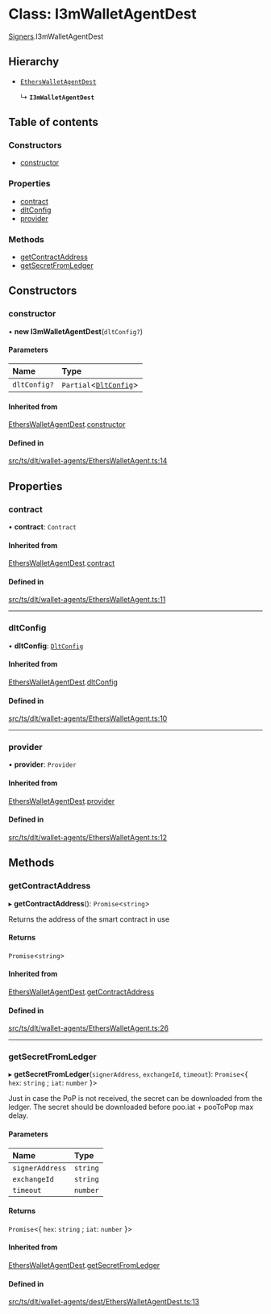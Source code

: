 # Class: I3mWalletAgentDest

[Signers](../modules/Signers.md).I3mWalletAgentDest

## Hierarchy

- [`EthersWalletAgentDest`](Signers.EthersWalletAgentDest.md)

  ↳ **`I3mWalletAgentDest`**

## Table of contents

### Constructors

- [constructor](Signers.I3mWalletAgentDest.md#constructor)

### Properties

- [contract](Signers.I3mWalletAgentDest.md#contract)
- [dltConfig](Signers.I3mWalletAgentDest.md#dltconfig)
- [provider](Signers.I3mWalletAgentDest.md#provider)

### Methods

- [getContractAddress](Signers.I3mWalletAgentDest.md#getcontractaddress)
- [getSecretFromLedger](Signers.I3mWalletAgentDest.md#getsecretfromledger)

## Constructors

### constructor

• **new I3mWalletAgentDest**(`dltConfig?`)

#### Parameters

| Name | Type |
| :------ | :------ |
| `dltConfig?` | `Partial`<[`DltConfig`](../interfaces/DltConfig.md)\> |

#### Inherited from

[EthersWalletAgentDest](Signers.EthersWalletAgentDest.md).[constructor](Signers.EthersWalletAgentDest.md#constructor)

#### Defined in

[src/ts/dlt/wallet-agents/EthersWalletAgent.ts:14](https://gitlab.com/i3-market/code/wp3/t3.2/conflict-resolution/non-repudiation-library/-/blob/1ca8f93/src/ts/dlt/wallet-agents/EthersWalletAgent.ts#L14)

## Properties

### contract

• **contract**: `Contract`

#### Inherited from

[EthersWalletAgentDest](Signers.EthersWalletAgentDest.md).[contract](Signers.EthersWalletAgentDest.md#contract)

#### Defined in

[src/ts/dlt/wallet-agents/EthersWalletAgent.ts:11](https://gitlab.com/i3-market/code/wp3/t3.2/conflict-resolution/non-repudiation-library/-/blob/1ca8f93/src/ts/dlt/wallet-agents/EthersWalletAgent.ts#L11)

___

### dltConfig

• **dltConfig**: [`DltConfig`](../interfaces/DltConfig.md)

#### Inherited from

[EthersWalletAgentDest](Signers.EthersWalletAgentDest.md).[dltConfig](Signers.EthersWalletAgentDest.md#dltconfig)

#### Defined in

[src/ts/dlt/wallet-agents/EthersWalletAgent.ts:10](https://gitlab.com/i3-market/code/wp3/t3.2/conflict-resolution/non-repudiation-library/-/blob/1ca8f93/src/ts/dlt/wallet-agents/EthersWalletAgent.ts#L10)

___

### provider

• **provider**: `Provider`

#### Inherited from

[EthersWalletAgentDest](Signers.EthersWalletAgentDest.md).[provider](Signers.EthersWalletAgentDest.md#provider)

#### Defined in

[src/ts/dlt/wallet-agents/EthersWalletAgent.ts:12](https://gitlab.com/i3-market/code/wp3/t3.2/conflict-resolution/non-repudiation-library/-/blob/1ca8f93/src/ts/dlt/wallet-agents/EthersWalletAgent.ts#L12)

## Methods

### getContractAddress

▸ **getContractAddress**(): `Promise`<`string`\>

Returns the address of the smart contract in use

#### Returns

`Promise`<`string`\>

#### Inherited from

[EthersWalletAgentDest](Signers.EthersWalletAgentDest.md).[getContractAddress](Signers.EthersWalletAgentDest.md#getcontractaddress)

#### Defined in

[src/ts/dlt/wallet-agents/EthersWalletAgent.ts:26](https://gitlab.com/i3-market/code/wp3/t3.2/conflict-resolution/non-repudiation-library/-/blob/1ca8f93/src/ts/dlt/wallet-agents/EthersWalletAgent.ts#L26)

___

### getSecretFromLedger

▸ **getSecretFromLedger**(`signerAddress`, `exchangeId`, `timeout`): `Promise`<{ `hex`: `string` ; `iat`: `number`  }\>

Just in case the PoP is not received, the secret can be downloaded from the ledger.
The secret should be downloaded before poo.iat + pooToPop max delay.

#### Parameters

| Name | Type |
| :------ | :------ |
| `signerAddress` | `string` |
| `exchangeId` | `string` |
| `timeout` | `number` |

#### Returns

`Promise`<{ `hex`: `string` ; `iat`: `number`  }\>

#### Inherited from

[EthersWalletAgentDest](Signers.EthersWalletAgentDest.md).[getSecretFromLedger](Signers.EthersWalletAgentDest.md#getsecretfromledger)

#### Defined in

[src/ts/dlt/wallet-agents/dest/EthersWalletAgentDest.ts:13](https://gitlab.com/i3-market/code/wp3/t3.2/conflict-resolution/non-repudiation-library/-/blob/1ca8f93/src/ts/dlt/wallet-agents/dest/EthersWalletAgentDest.ts#L13)
